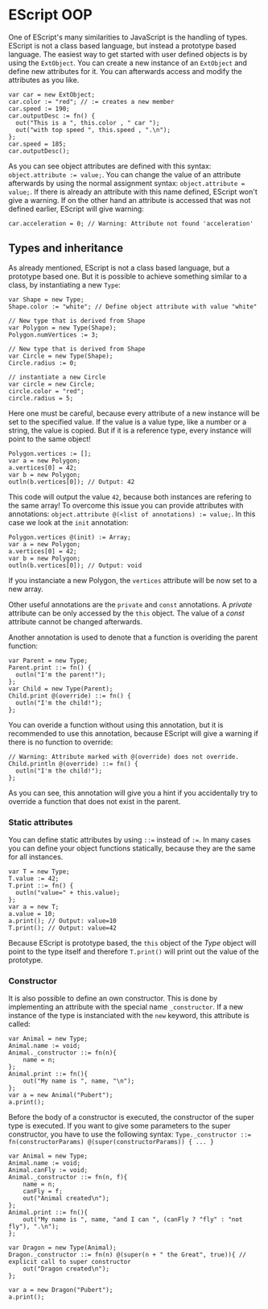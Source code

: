 <!------------------------------------------------------------------------------------------------
This work is licensed under the Creative Commons Attribution-ShareAlike 4.0 International License.
 To view a copy of this license, visit http://creativecommons.org/licenses/by-sa/4.0/.
 Author: Henrik Heine (hheine@mail.uni-paderborn.de)
 PADrend Version 1.0.0
------------------------------------------------------------------------------------------------->

# EScript OOP
One of EScript's many similarities to JavaScript is the handling of types. EScript is not a class based language, but instead a prototype based language. The easiest way to get started with user defined objects is by using the `ExtObject`. You can create a new instance of an `ExtObject` and define new attributes for it. You can afterwards access and modify the attributes as you like.
```
var car = new ExtObject;
car.color := "red"; // := creates a new member
car.speed := 190;
car.outputDesc := fn() {
  out("This is a ", this.color , " car ");
  out("with top speed ", this.speed , ".\n");
};
car.speed = 185;
car.outputDesc();
```
As you can see object attributes are defined with this syntax: `object.attribute := value;`. You can change the value of an attribute afterwards by using the normal assignment syntax: `object.attribute = value;`.
If there is already an attribute with this name defined, EScript won't give a warning. If on the other hand an attribute is accessed that was not defined earlier, EScript will give warning:
```
car.acceleration = 0; // Warning: Attribute not found 'acceleration'
```

## Types and inheritance
As already mentioned, EScript is not a class based language, but a prototype based one. But it is possible to achieve something similar to a class, by instantiating a new `Type`:
```
var Shape = new Type;
Shape.color := "white"; // Define object attribute with value "white"

// New type that is derived from Shape
var Polygon = new Type(Shape);
Polygon.numVertices := 3;

// New type that is derived from Shape
var Circle = new Type(Shape);
Circle.radius := 0;

// instantiate a new Circle
var circle = new Circle;
circle.color = "red";
circle.radius = 5;
```
Here one must be careful, because every attribute of a new instance will be set to the specified value. If the value is a value type, like a number or a string, the value is copied. But if it is a reference type, every instance will point to the same object!
```
Polygon.vertices := [];
var a = new Polygon;
a.vertices[0] = 42;
var b = new Polygon;
outln(b.vertices[0]); // Output: 42
```
This code will output the value `42`, because both instances are refering to the same array!
To overcome this issue you can provide attributes with annotations: `object.attribute @(<list of annotations) := value;`. In this case we look at the `init` annotation:
```
Polygon.vertices @(init) := Array;
var a = new Polygon;
a.vertices[0] = 42;
var b = new Polygon;
outln(b.vertices[0]); // Output: void
```
If you instanciate a new Polygon, the `vertices` attribute will be now set to a new array.

Other useful annotations are the `private` and `const` annotations. A *private* attribute can be only accessed by the `this` object. The value of a *const* attribute cannot be changed afterwards.

Another annotation is used to denote that a function is overiding the parent function:
```
var Parent = new Type;
Parent.print ::= fn() {
  outln("I'm the parent!");
};
var Child = new Type(Parent);
Child.print @(override) ::= fn() {
  outln("I'm the child!");
};
```
You can overide a function without using this annotation, but it is recommended to use this annotation, because EScript will give a warning if there is no function to override:
```
// Warning: Attribute marked with @(override) does not override.
Child.println @(override) ::= fn() {
  outln("I'm the child!");  
};
```
As you can see, this annotation will give you a hint if you accidentally try to override a function that does not exist in the parent.


### Static attributes
You can define static attributes by using `::=` instead of `:=`. In many cases you can define your object functions statically, because they are the same for all instances.
```
var T = new Type;
T.value := 42;
T.print ::= fn() {
  outln("value=" + this.value);
};
var a = new T;
a.value = 10;
a.print(); // Output: value=10
T.print(); // Output: value=42
```
Because EScript is prototype based, the `this` object of the *Type* object will point to the type itself and therefore `T.print()` will print out the value of the prototype.

### Constructor
It is also possible to define an own constructor. This is done by implementing an attribute with the special name `_constructor`. If a new instance of the type is instanciated with the `new` keyword, this attribute is called:
```
var Animal = new Type;
Animal.name := void;
Animal._constructor ::= fn(n){
	name = n;
};
Animal.print ::= fn(){
	out("My name is ", name, "\n");
};
var a = new Animal("Pubert");
a.print();
```
Before the body of a constructor is executed, the constructor of the super type is executed. If you want to give some parameters to the super constructor, you have to use the following syntax:
`Type._constructor ::= fn(constructorParams) @(super(constructorParams)) { ... }`
```
var Animal = new Type;
Animal.name := void;
Animal.canFly := void;
Animal._constructor ::= fn(n, f){
	name = n;
	canFly = f;
	out("Animal created\n");
};
Animal.print ::= fn(){
	out("My name is ", name, "and I can ", (canFly ? "fly" : "not fly"), ".\n");
};

var Dragon = new Type(Animal);
Dragon._constructor ::= fn(n) @(super(n + " the Great", true)){ // explicit call to super constructor
	out("Dragon created\n");
};

var a = new Dragon("Pubert");
a.print();
```


